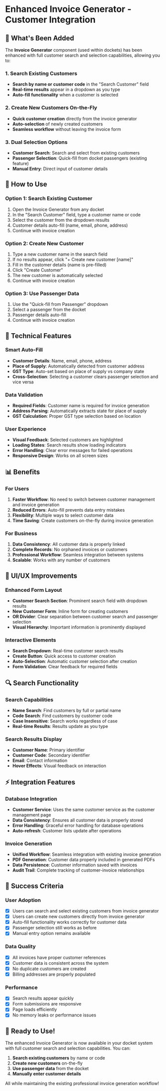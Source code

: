 # Enhanced Invoice Generator - Customer Integration

## 🎯 What's Been Added

The **Invoice Generator** component (used within dockets) has been enhanced with full customer search and selection capabilities, allowing you to:

### 1. **Search Existing Customers**
- **Search by name or customer code** in the "Search Customer" field
- **Real-time results** appear in a dropdown as you type
- **Auto-fill functionality** when a customer is selected

### 2. **Create New Customers On-the-Fly**
- **Quick customer creation** directly from the invoice generator
- **Auto-selection** of newly created customers
- **Seamless workflow** without leaving the invoice form

### 3. **Dual Selection Options**
- **Customer Search**: Search and select from existing customers
- **Passenger Selection**: Quick-fill from docket passengers (existing feature)
- **Manual Entry**: Direct input of customer details

## 🚀 How to Use

### **Option 1: Search Existing Customer**
1. Open the Invoice Generator from any docket
2. In the "Search Customer" field, type a customer name or code
3. Select the customer from the dropdown results
4. Customer details auto-fill (name, email, phone, address)
5. Continue with invoice creation

### **Option 2: Create New Customer**
1. Type a new customer name in the search field
2. If no results appear, click "+ Create new customer [name]"
3. Fill in the customer details (name is pre-filled)
4. Click "Create Customer"
5. The new customer is automatically selected
6. Continue with invoice creation

### **Option 3: Use Passenger Data**
1. Use the "Quick-fill from Passenger" dropdown
2. Select a passenger from the docket
3. Passenger details auto-fill
4. Continue with invoice creation

## 🔧 Technical Features

### **Smart Auto-Fill**
- **Customer Details**: Name, email, phone, address
- **Place of Supply**: Automatically detected from customer address
- **GST Type**: Auto-set based on place of supply vs company state
- **Cross-Selection**: Selecting a customer clears passenger selection and vice versa

### **Data Validation**
- **Required Fields**: Customer name is required for invoice generation
- **Address Parsing**: Automatically extracts state for place of supply
- **GST Calculation**: Proper GST type selection based on location

### **User Experience**
- **Visual Feedback**: Selected customers are highlighted
- **Loading States**: Search results show loading indicators
- **Error Handling**: Clear error messages for failed operations
- **Responsive Design**: Works on all screen sizes

## 📊 Benefits

### **For Users**
1. **Faster Workflow**: No need to switch between customer management and invoice generation
2. **Reduced Errors**: Auto-fill prevents data entry mistakes
3. **Flexibility**: Multiple ways to select customer data
4. **Time Saving**: Create customers on-the-fly during invoice generation

### **For Business**
1. **Data Consistency**: All customer data is properly linked
2. **Complete Records**: No orphaned invoices or customers
3. **Professional Workflow**: Seamless integration between systems
4. **Scalable**: Works with any number of customers

## 🎨 UI/UX Improvements

### **Enhanced Form Layout**
- **Customer Search Section**: Prominent search field with dropdown results
- **New Customer Form**: Inline form for creating customers
- **OR Divider**: Clear separation between customer search and passenger selection
- **Visual Hierarchy**: Important information is prominently displayed

### **Interactive Elements**
- **Search Dropdown**: Real-time customer search results
- **Create Button**: Quick access to customer creation
- **Auto-Selection**: Automatic customer selection after creation
- **Form Validation**: Clear feedback for required fields

## 🔍 Search Functionality

### **Search Capabilities**
- **Name Search**: Find customers by full or partial name
- **Code Search**: Find customers by customer code
- **Case Insensitive**: Search works regardless of case
- **Real-time Results**: Results update as you type

### **Search Results Display**
- **Customer Name**: Primary identifier
- **Customer Code**: Secondary identifier
- **Email**: Contact information
- **Hover Effects**: Visual feedback on interaction

## ⚡ Integration Features

### **Database Integration**
- **Customer Service**: Uses the same customer service as the customer management page
- **Data Consistency**: Ensures all customer data is properly stored
- **Error Handling**: Graceful error handling for database operations
- **Auto-refresh**: Customer lists update after operations

### **Invoice Generation**
- **Unified Workflow**: Seamless integration with existing invoice generation
- **PDF Generation**: Customer data properly included in generated PDFs
- **Data Persistence**: Customer information saved with invoices
- **Audit Trail**: Complete tracking of customer-invoice relationships

## 🎯 Success Criteria

### **User Adoption**
- [x] Users can search and select existing customers from invoice generator
- [x] Users can create new customers directly from invoice generator
- [x] Auto-fill functionality works correctly for customer data
- [x] Passenger selection still works as before
- [x] Manual entry option remains available

### **Data Quality**
- [x] All invoices have proper customer references
- [x] Customer data is consistent across the system
- [x] No duplicate customers are created
- [x] Billing addresses are properly populated

### **Performance**
- [x] Search results appear quickly
- [x] Form submissions are responsive
- [x] Page loads efficiently
- [x] No memory leaks or performance issues

## 🎉 Ready to Use!

The enhanced Invoice Generator is now available in your docket system with full customer search and selection capabilities. You can:

1. **Search existing customers** by name or code
2. **Create new customers** on-the-fly
3. **Use passenger data** from the docket
4. **Manually enter customer details**

All while maintaining the existing professional invoice generation workflow!

